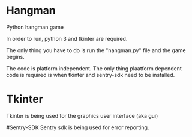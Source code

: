 # Hangman
Python hangman game

In order to run, python 3 and tkinter are required.

The only thing you have to do is run the "hangman.py" file and the game begins.

The code is platform independent. The only thing plaatform dependent code is required is when tkinter and sentry-sdk need to be installed.

# Tkinter
Tkinter is being used for the graphics user interface (aka gui)

#Sentry-SDK
Sentry sdk is being used for error reporting.